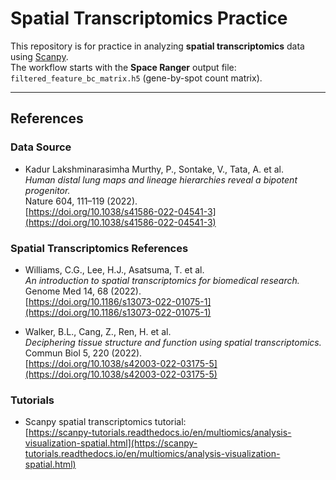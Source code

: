 # Spatial Transcriptomics Practice

This repository is for practice in analyzing **spatial transcriptomics** data using [Scanpy](https://scanpy.readthedocs.io/).  
The workflow starts with the **Space Ranger** output file:  
`filtered_feature_bc_matrix.h5` (gene-by-spot count matrix).  

---

## References

### Data Source
- Kadur Lakshminarasimha Murthy, P., Sontake, V., Tata, A. et al.  
  *Human distal lung maps and lineage hierarchies reveal a bipotent progenitor.*  
  Nature 604, 111–119 (2022).  
  [https://doi.org/10.1038/s41586-022-04541-3](https://doi.org/10.1038/s41586-022-04541-3)

### Spatial Transcriptomics References
- Williams, C.G., Lee, H.J., Asatsuma, T. et al.  
  *An introduction to spatial transcriptomics for biomedical research.*  
  Genome Med 14, 68 (2022).  
  [https://doi.org/10.1186/s13073-022-01075-1](https://doi.org/10.1186/s13073-022-01075-1)

- Walker, B.L., Cang, Z., Ren, H. et al.  
  *Deciphering tissue structure and function using spatial transcriptomics.*  
  Commun Biol 5, 220 (2022).  
  [https://doi.org/10.1038/s42003-022-03175-5](https://doi.org/10.1038/s42003-022-03175-5)

### Tutorials
- Scanpy spatial transcriptomics tutorial:  
  [https://scanpy-tutorials.readthedocs.io/en/multiomics/analysis-visualization-spatial.html](https://scanpy-tutorials.readthedocs.io/en/multiomics/analysis-visualization-spatial.html)
